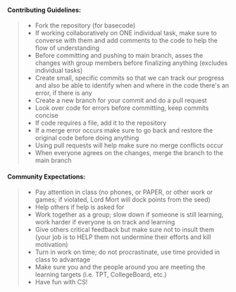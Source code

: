 #### Contributing Guidelines:
> - Fork the repository (for basecode)
> - If working collaboratively on ONE individual task, make sure to converse with them and add comments to the code to help the flow of understanding
> - Before committing and pushing to main branch, asses the changes with group members before finalizing anything (excludes individual tasks)
> - Create small, specific commits so that we can track our progress and also be able to identify when and where in the code there's an error, if there is any
> - Create a new branch for your commit and do a pull request 
> - Look over code for errors before committing, keep commits concise
> - If code requires a file, add it to the repository
> - If a merge error occurs make sure to go back and restore the original code before doing anything
> - Using pull requests will help make sure no merge conflicts occur
> - When everyone agrees on the changes, merge the branch to the main branch

#### Community Expectations:
> - Pay attention in class (no phones, or PAPER, or other work or games; if violated, Lord Mort will dock points from the seed)
> - Help others if help is asked for
> - Work together as a group; slow down if someone is still learning, work harder if everyone is on track and learning
> - Give others critical feedback but make sure not to insult them (your job is to HELP them not undermine their efforts and kill motivation)
> - Turn in work on time; do not procrastinate, use time provided in class to advantage
> - Make sure you and the people around you are meeting the learning targets (i.e. TPT, CollegeBoard, etc.)
> - Have fun with CS! 
